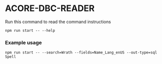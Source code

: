 # ACORE-DBC-READER

Run this command to read the command instructions

`npm run start -- --help`

### Example usage

`npm run start -- --search=Wrath --fields=Name_Lang_enUS --out-type=sql Spell`

